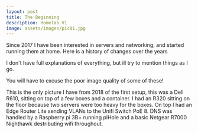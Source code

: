 ```yaml
---
layout: post
title: The Beginning
description: Homelab V1
image: assets/images/pic01.jpg
---
```


Since 2017 I have been interested in servers and networking, and started running them at home. Here is a history of changes over the years

I don't have full explanations of everything, but ill try to mention things as I go.

You will have to excuse the poor image quality of some of these!

This is the only picture I have from 2018 of the first setup, this was a Dell R610, sitting on top of a few boxes and a container. I had an R320 sitting on the floor because two servers were too heavy for the boxes. On top I had an Edge Router Lite sending VLANs to the Unifi Switch PoE 8. DNS was handled by a Raspberry pi 3B+ running piHole and a basic Netgear R7000 Nighthawk destributing wifi throughout. 
